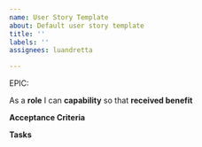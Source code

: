 ```yaml
---
name: User Story Template
about: Default user story template
title: ''
labels: ''
assignees: luandretta

---
```


EPIC:

As a **role** I can **capability** so that **received benefit**

**Acceptance Criteria**


**Tasks**
